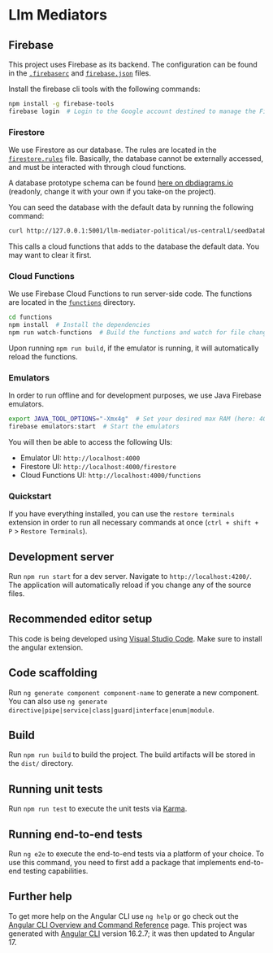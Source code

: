 # Llm Mediators

## Firebase

This project uses Firebase as its backend. The configuration can be found in the [`.firebaserc`](./.firebaserc) and [`firebase.json`](./firebase.json) files.

Install the firebase cli tools with the following commands:

```bash
npm install -g firebase-tools
firebase login  # Login to the Google account destined to manage the Firebase project
```

### Firestore

We use Firestore as our database. The rules are located in the [`firestore.rules`](./firestore.rules) file.
Basically, the database cannot be externally accessed, and must be interacted with through cloud functions.

A database prototype schema can be found [here on dbdiagrams.io](https://dbdiagram.io/d/Firebase-LLM-Mediation-660d473a03593b6b61123f24) (readonly, change it with your own if you take-on the project).

You can seed the database with the default data by running the following command:

```bash
curl http://127.0.0.1:5001/llm-mediator-political/us-central1/seedDatabase
```

This calls a cloud functions that adds to the database the default data. You may want to clear it first.

### Cloud Functions

We use Firebase Cloud Functions to run server-side code. The functions are located in the [`functions`](./functions) directory.

```bash
cd functions
npm install  # Install the dependencies
npm run watch-functions  # Build the functions and watch for file changes for rebuilding
```

Upon running `npm run build`, if the emulator is running, it will automatically reload the functions.

### Emulators

In order to run offline and for development purposes, we use Java Firebase emulators.

```bash
export JAVA_TOOL_OPTIONS="-Xmx4g"  # Set your desired max RAM (here: 4GB)
firebase emulators:start  # Start the emulators
```

You will then be able to access the following UIs:

- Emulator UI: `http://localhost:4000`
- Firestore UI: `http://localhost:4000/firestore`
- Cloud Functions UI: `http://localhost:4000/functions`

### Quickstart

If you have everything installed, you can use the `restore terminals` extension in order to run all necessary commands at once (`ctrl + shift + P` > `Restore Terminals`).

## Development server

Run `npm run start` for a dev server. Navigate to `http://localhost:4200/`. The application will automatically reload if you change any of the source files.

## Recommended editor setup

This code is being developed using [Visual Studio Code](https://code.visualstudio.com/). Make sure to install the angular extension.

## Code scaffolding

Run `ng generate component component-name` to generate a new component. You can also use `ng generate directive|pipe|service|class|guard|interface|enum|module`.

## Build

Run `npm run build` to build the project. The build artifacts will be stored in the `dist/` directory.

## Running unit tests

Run `npm run test` to execute the unit tests via [Karma](https://karma-runner.github.io).

## Running end-to-end tests

Run `ng e2e` to execute the end-to-end tests via a platform of your choice. To use this command, you need to first add a package that implements end-to-end testing capabilities.

## Further help

To get more help on the Angular CLI use `ng help` or go check out the [Angular CLI Overview and Command Reference](https://angular.io/cli) page. This project was generated with [Angular CLI](https://github.com/angular/angular-cli) version 16.2.7; it was then updated to Angular 17.

